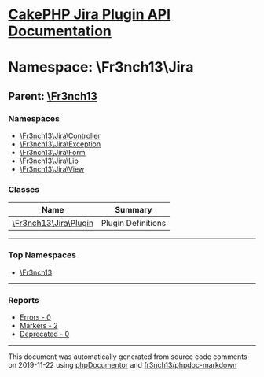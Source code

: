 # [CakePHP Jira Plugin API Documentation](../home)

# Namespace: \Fr3nch13\Jira
## Parent: [\Fr3nch13](../namespaces/Fr3nch13.md)
### Namespaces
* [\Fr3nch13\Jira\Controller](../namespaces/Fr3nch13.Jira.Controller.md)
* [\Fr3nch13\Jira\Exception](../namespaces/Fr3nch13.Jira.Exception.md)
* [\Fr3nch13\Jira\Form](../namespaces/Fr3nch13.Jira.Form.md)
* [\Fr3nch13\Jira\Lib](../namespaces/Fr3nch13.Jira.Lib.md)
* [\Fr3nch13\Jira\View](../namespaces/Fr3nch13.Jira.View.md)
### Classes
| Name | Summary |
| ---- | ------- |
| [\Fr3nch13\Jira\Plugin](../classes/Fr3nch13.Jira.Plugin.md) | Plugin Definitions |

---

### Top Namespaces

* [\Fr3nch13](../namespaces/Fr3nch13.md)

---

### Reports
* [Errors - 0](../reports/errors)
* [Markers - 2](../reports/markers)
* [Deprecated - 0](../reports/deprecated)

---

This document was automatically generated from source code comments on 2019-11-22 using [phpDocumentor](http://www.phpdoc.org/) and [fr3nch13/phpdoc-markdown](https://github.com/fr3nch13/phpdoc-markdown)
